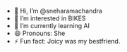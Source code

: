 - 👋 Hi, I’m @sneharamachandra
- 👀 I’m interested in BIKES
- 🌱 I’m currently learning AI
- 😄 Pronouns: She
- ⚡ Fun fact: Joicy was my bestfriend.

<!---
sneharamachamdra/sneharamachamdra is a ✨ special ✨ repository because its `README.md` (this file) appears on your GitHub profile.
You can click the Preview link to take a look at your changes.
--->
